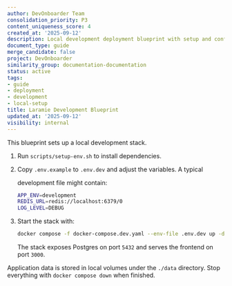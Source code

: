 ```yaml
---
author: DevOnboarder Team
consolidation_priority: P3
content_uniqueness_score: 4
created_at: '2025-09-12'
description: Local development deployment blueprint with setup and configuration instructions
document_type: guide
merge_candidate: false
project: DevOnboarder
similarity_group: documentation-documentation
status: active
tags:
- guide
- deployment
- development
- local-setup
title: Laramie Development Blueprint
updated_at: '2025-09-12'
visibility: internal
---
```


This blueprint sets up a local development stack.

1. Run `scripts/setup-env.sh` to install dependencies.

2. Copy `.env.example` to `.env.dev` and adjust the variables. A typical

   development file might contain:

    ```bash
    APP_ENV=development
    REDIS_URL=redis://localhost:6379/0
    LOG_LEVEL=DEBUG
    ```

3. Start the stack with:

    ```bash
    docker compose -f docker-compose.dev.yaml --env-file .env.dev up -d
    ```

    The stack exposes Postgres on port `5432` and serves the frontend on port `3000`.

Application data is stored in local volumes under the `./data` directory.
Stop everything with `docker compose down` when finished.
